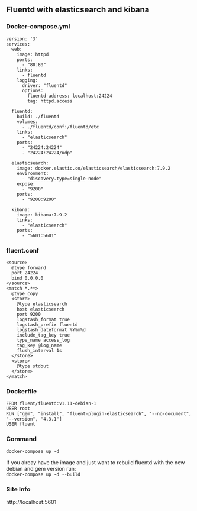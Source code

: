 ## Fluentd with elasticsearch and kibana 

### Docker-compose.yml
```
version: '3'
services:
  web:
    image: httpd
    ports:
      - "80:80"
    links:
      - fluentd
    logging:
      driver: "fluentd"
      options:
        fluentd-address: localhost:24224
        tag: httpd.access

  fluentd:
    build: ./fluentd
    volumes:
      - ./fluentd/conf:/fluentd/etc
    links:
      - "elasticsearch"
    ports:
      - "24224:24224"
      - "24224:24224/udp"

  elasticsearch:
    image: docker.elastic.co/elasticsearch/elasticsearch:7.9.2
    environment:
      - "discovery.type=single-node"
    expose:
      - "9200"
    ports:
      - "9200:9200"

  kibana:
    image: kibana:7.9.2
    links:
      - "elasticsearch"
    ports:
      - "5601:5601"
```
### fluent.conf
```
<source>
  @type forward
  port 24224
  bind 0.0.0.0
</source>
<match *.**>
  @type copy
  <store>
    @type elasticsearch
    host elasticsearch
    port 9200
    logstash_format true
    logstash_prefix fluentd
    logstash_dateformat %Y%m%d
    include_tag_key true
    type_name access_log
    tag_key @log_name
    flush_interval 1s
  </store>
  <store>
    @type stdout
  </store>
</match>
```
### Dockerfile 
```
FROM fluent/fluentd:v1.11-debian-1
USER root
RUN ["gem", "install", "fluent-plugin-elasticsearch", "--no-document", "--version", "4.3.1"]
USER fluent
```

### Command
`docker-compose up -d`

If you alreay have the image and just want to rebuild fluentd with the new debian and gem version run:  
`docker-compose up -d --build`

### Site Info
http://localhost:5601
